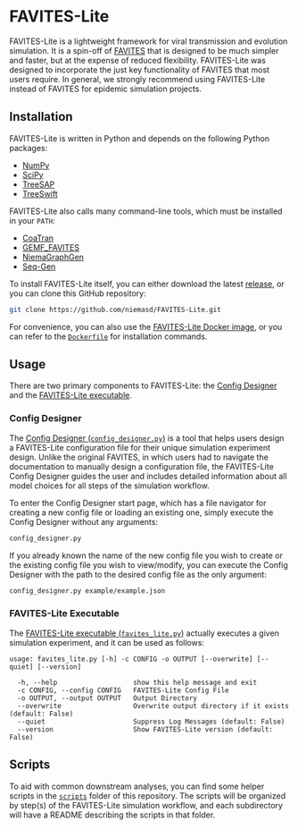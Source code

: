 # FAVITES-Lite
FAVITES-Lite is a lightweight framework for viral transmission and evolution simulation. It is a spin-off of [FAVITES](https://github.com/niemasd/FAVITES) that is designed to be much simpler and faster, but at the expense of reduced flexibility. FAVITES-Lite was designed to incorporate the just key functionality of FAVITES that most users require. In general, we strongly recommend using FAVITES-Lite instead of FAVITES for epidemic simulation projects.

## Installation
FAVITES-Lite is written in Python and depends on the following Python packages:

* [NumPy](https://numpy.org/)
* [SciPy](https://scipy.org/)
* [TreeSAP](https://github.com/niemasd/treesap)
* [TreeSwift](https://github.com/niemasd/TreeSwift)

FAVITES-Lite also calls many command-line tools, which must be installed in your `PATH`:

* [CoaTran](https://github.com/niemasd/CoaTran)
* [GEMF_FAVITES](https://github.com/niemasd/GEMF)
* [NiemaGraphGen](https://github.com/niemasd/NiemaGraphGen)
* [Seq-Gen](https://github.com/rambaut/Seq-Gen)

To install FAVITES-Lite itself, you can either download the latest [release](https://github.com/niemasd/FAVITES-Lite/releases), or you can clone this GitHub repository:

```bash
git clone https://github.com/niemasd/FAVITES-Lite.git
```

For convenience, you can also use the [FAVITES-Lite Docker image](https://hub.docker.com/r/niemasd/favites_lite), or you can refer to the [`Dockerfile`](https://github.com/niemasd/FAVITES-Lite/blob/main/Dockerfile#L9-L42) for installation commands.

## Usage
There are two primary components to FAVITES-Lite: the [Config Designer](config_designer.py) and the [FAVITES-Lite executable](favites_lite.py).

### Config Designer
The [Config Designer (`config_designer.py`)](config_designer.py) is a tool that helps users design a FAVITES-Lite configuration file for their unique simulation experiment design. Unlike the original FAVITES, in which users had to navigate the documentation to manually design a configuration file, the FAVITES-Lite Config Designer guides the user and includes detailed information about all model choices for all steps of the simulation workflow.

To enter the Config Designer start page, which has a file navigator for creating a new config file or loading an existing one, simply execute the Config Designer without any arguments:

```bash
config_designer.py
```

If you already known the name of the new config file you wish to create or the existing config file you wish to view/modify, you can execute the Config Designer with the path to the desired config file as the only argument:

```bash
config_designer.py example/example.json
```

### FAVITES-Lite Executable
The [FAVITES-Lite executable (`favites_lite.py`)](favites_lite.py) actually executes a given simulation experiment, and it can be used as follows:

```
usage: favites_lite.py [-h] -c CONFIG -o OUTPUT [--overwrite] [--quiet] [--version]

  -h, --help                   show this help message and exit
  -c CONFIG, --config CONFIG   FAVITES-Lite Config File
  -o OUTPUT, --output OUTPUT   Output Directory
  --overwrite                  Overwrite output directory if it exists (default: False)
  --quiet                      Suppress Log Messages (default: False)
  --version                    Show FAVITES-Lite version (default: False)
```

## Scripts
To aid with common downstream analyses, you can find some helper scripts in the [`scripts`](scripts) folder of this repository. The scripts will be organized by step(s) of the FAVITES-Lite simulation workflow, and each subdirectory will have a README describing the scripts in that folder.
